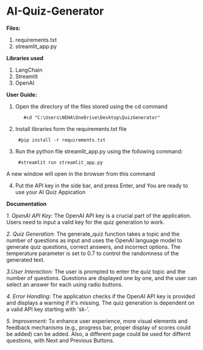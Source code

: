 # AI-Quiz-Generator


**Files:** 
1. requirements.txt
2. streamlit_app.py

**Libraries used**
1. LangChain
2. Streamlit
3. OpenAI

**User Guide:**

1. Open the directory of the files stored using the cd command

          #cd "C:\Users\NEHA\OneDrive\Desktop\QuizGenerator"

2. Install libraries form the requirements.txt file

        #pip install -r requirements.txt

3. Run the python file streamlit_app.py using the following command:

        #streamlit run streamlit_app.py 

A new window will open in the browser from this command 

4. Put the API key in the side bar, and press Enter, and You are ready to use your AI Quiz Appication 

**Documentation**

 *1. OpenAI API Key:* The OpenAI API key is a crucial part of the application. Users need to input a valid key for the quiz generation to work.

*2. Quiz Generation:* The generate_quiz function takes a topic and the number of questions as input and uses the OpenAI language model to generate quiz questions, correct answers, and incorrect options.
The temperature parameter is set to 0.7 to control the randomness of the generated text.

*3.User Interaction:* The user is prompted to enter the quiz topic and the number of questions. Questions are displayed one by one, and the user can select an answer for each using radio buttons.

*4. Error Handling:* The application checks if the OpenAI API key is provided and displays a warning if it's missing. The quiz generation is dependent on a valid API key starting with 'sk-'.

*5. Improvement:* To enhance user experience, more visual elements and feedback mechanisms (e.g., progress bar, proper display of scores could be added) can be added. Also, a different page could be used for differnt questions, with Next and Previous Buttons. 







